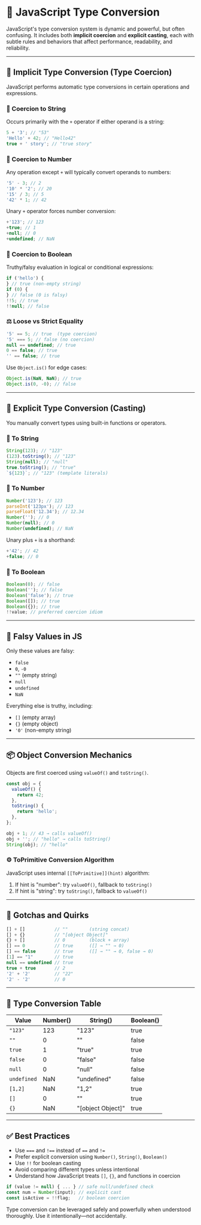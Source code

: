 # 🧠 JavaScript Type Conversion

JavaScript's type conversion system is dynamic and powerful, but often confusing. It includes both **implicit coercion** and **explicit casting**, each with subtle rules and behaviors that affect performance, readability, and reliability.

---

## 🔁 Implicit Type Conversion (Type Coercion)

JavaScript performs automatic type conversions in certain operations and expressions.

### 📝 Coercion to String

Occurs primarily with the `+` operator if either operand is a string:

```js
5 + '3'; // "53"
'Hello' + 42; // "Hello42"
true + ' story'; // "true story"
```

### 🔢 Coercion to Number

Any operation except `+` will typically convert operands to numbers:

```js
'5' - 3; // 2
'10' * '2'; // 20
'15' / 3; // 5
'42' * 1; // 42
```

Unary `+` operator forces number conversion:

```js
+'123'; // 123
+true; // 1
+null; // 0
+undefined; // NaN
```

### 🔁 Coercion to Boolean

Truthy/falsy evaluation in logical or conditional expressions:

```js
if ('hello') {
} // true (non-empty string)
if (0) {
} // false (0 is falsy)
!!5; // true
!!null; // false
```

### ⚖️ Loose vs Strict Equality

```js
'5' == 5; // true  (type coercion)
'5' === 5; // false (no coercion)
null == undefined; // true
0 == false; // true
'' == false; // true
```

Use `Object.is()` for edge cases:

```js
Object.is(NaN, NaN); // true
Object.is(0, -0); // false
```

---

## 🧰 Explicit Type Conversion (Casting)

You manually convert types using built-in functions or operators.

### 🔄 To String

```js
String(123); // "123"
(123).toString(); // "123"
String(null); // "null"
true.toString(); // "true"
`${123}`; // "123" (template literals)
```

### 🔢 To Number

```js
Number('123'); // 123
parseInt('123px'); // 123
parseFloat('12.34'); // 12.34
Number(''); // 0
Number(null); // 0
Number(undefined); // NaN
```

Unary plus `+` is a shorthand:

```js
+'42'; // 42
+false; // 0
```

### 🔁 To Boolean

```js
Boolean(0); // false
Boolean(''); // false
Boolean('false'); // true
Boolean([]); // true
Boolean({}); // true
!!value; // preferred coercion idiom
```

---

## 🚨 Falsy Values in JS

Only these values are falsy:

- `false`
- `0`, `-0`
- `""` (empty string)
- `null`
- `undefined`
- `NaN`

Everything else is truthy, including:

- `[]` (empty array)
- `{}` (empty object)
- `'0'` (non-empty string)

---

## 📦 Object Conversion Mechanics

Objects are first coerced using `valueOf()` and `toString()`.

```js
const obj = {
  valueOf() {
    return 42;
  },
  toString() {
    return 'hello';
  },
};

obj + 1; // 43 → calls valueOf()
obj + ''; // "hello" → calls toString()
String(obj); // "hello"
```

### ⚙️ ToPrimitive Conversion Algorithm

JavaScript uses internal `[[ToPrimitive]](hint)` algorithm:

1. If hint is "number": try `valueOf()`, fallback to `toString()`
2. If hint is "string": try `toString()`, fallback to `valueOf()`

---

## 🧪 Gotchas and Quirks

```js
[] + []           // ""        (string concat)
[] + {}           // "[object Object]"
{} + []           // 0         (block + array)
[] == 0           // true      ([] → "" → 0)
[] == false       // true      ([] → "" → 0, false → 0)
[1] == "1"        // true
null == undefined // true
true + true       // 2
'2' + '2'         // "22"
'2' - '2'         // 0
```

---

## 📏 Type Conversion Table

| Value       | Number() | String()           | Boolean() |
| ----------- | -------- | ------------------ | --------- |
| `"123"`     | 123      | "123"              | true      |
| `""`        | 0        | ""                 | false     |
| `true`      | 1        | "true"             | true      |
| `false`     | 0        | "false"            | false     |
| `null`      | 0        | "null"             | false     |
| `undefined` | NaN      | "undefined"        | false     |
| `[1,2]`     | NaN      | "1,2"              | true      |
| `[]`        | 0        | ""                 | true      |
| `{}`        | NaN      | "\[object Object]" | true      |

---

## ✅ Best Practices

- Use `===` and `!==` instead of `==` and `!=`
- Prefer explicit conversion using `Number()`, `String()`, `Boolean()`
- Use `!!` for boolean casting
- Avoid comparing different types unless intentional
- Understand how JavaScript treats `[]`, `{}`, and functions in coercion

```js
if (value != null) { ... } // safe null/undefined check
const num = Number(input); // explicit cast
const isActive = !!flag;   // boolean coercion
```

Type conversion can be leveraged safely and powerfully when understood thoroughly. Use it intentionally—not accidentally.
